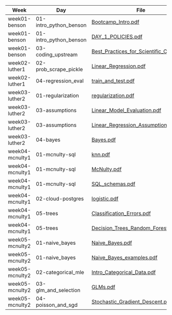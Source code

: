 | Week | Day | File | Line |
|------|-----|------|------|
| week01-benson | 01-intro_python_benson | [Bootcamp_Intro.pdf](../class_lectures/week01-benson/01-intro_python_benson/Bootcamp_Intro.pdf) | 1 |
| week01-benson | 01-intro_python_benson | [DAY_1_POLICIES.pdf](../class_lectures/week01-benson/01-intro_python_benson/DAY_1_POLICIES.pdf) | 2 |
| week01-benson | 03-coding_upstream | [Best_Practices_for_Scientific_Coding.pdf](../class_lectures/week01-benson/03-coding_upstream/Best_Practices_for_Scientific_Coding.pdf) | 3 |
| week02-luther1 | 02-prob_scrape_pickle | [Linear_Regression.pdf](../class_lectures/week02-luther1/02-prob_scrape_pickle/Linear_Regression.pdf) | 4 |
| week02-luther1 | 04-regression_eval | [train_and_test.pdf](../class_lectures/week02-luther1/04-regression_eval/train_and_test.pdf) | 5 |
| week03-luther2 | 01-regularization | [regularization.pdf](../class_lectures/week03-luther2/01-regularization/regularization.pdf) | 6 |
| week03-luther2 | 03-assumptions | [Linear_Model_Evaluation.pdf](../class_lectures/week03-luther2/03-assumptions/Linear_Model_Evaluation.pdf) | 7 |
| week03-luther2 | 03-assumptions | [Linear_Regression_Assumptions.pdf](../class_lectures/week03-luther2/03-assumptions/Linear_Regression_Assumptions.pdf) | 8 |
| week03-luther2 | 04-bayes | [Bayes.pdf](../class_lectures/week03-luther2/04-bayes/Bayes.pdf) | 9 |
| week04-mcnulty1 | 01-mcnulty-sql | [knn.pdf](../class_lectures/week04-mcnulty1/01-mcnulty-sql/knn.pdf) | 10 |
| week04-mcnulty1 | 01-mcnulty-sql | [McNulty.pdf](../class_lectures/week04-mcnulty1/01-mcnulty-sql/McNulty.pdf) | 11 |
| week04-mcnulty1 | 01-mcnulty-sql | [SQL_schemas.pdf](../class_lectures/week04-mcnulty1/01-mcnulty-sql/SQL_schemas.pdf) | 12 |
| week04-mcnulty1 | 02-cloud-postgres | [logistic.pdf](../class_lectures/week04-mcnulty1/02-cloud-postgres/logistic.pdf) | 13 |
| week04-mcnulty1 | 05-trees | [Classification_Errors.pdf](../class_lectures/week04-mcnulty1/05-trees/Classification_Errors.pdf) | 14 |
| week04-mcnulty1 | 05-trees | [Decision_Trees_Random_Forests.pdf](../class_lectures/week04-mcnulty1/05-trees/Decision_Trees_Random_Forests.pdf) | 15 |
| week05-mcnulty2 | 01-naive_bayes | [Naive_Bayes.pdf](../class_lectures/week05-mcnulty2/01-naive_bayes/Naive_Bayes.pdf) | 16 |
| week05-mcnulty2 | 01-naive_bayes | [Naive_Bayes_examples.pdf](../class_lectures/week05-mcnulty2/01-naive_bayes/Naive_Bayes_examples.pdf) | 17 |
| week05-mcnulty2 | 02-categorical_mle | [Intro_Categorical_Data.pdf](../class_lectures/week05-mcnulty2/02-categorical_mle/Intro_Categorical_Data.pdf) | 18 |
| week05-mcnulty2 | 03-glm_and_selection | [GLMs.pdf](../class_lectures/week05-mcnulty2/03-glm_and_selection/GLMs.pdf) | 19 |
| week05-mcnulty2 | 04-poisson_and_sgd | [Stochastic_Gradient_Descent.pdf](../class_lectures/week05-mcnulty2/04-poisson_and_sgd/Stochastic_Gradient_Descent.pdf) | 20 |
